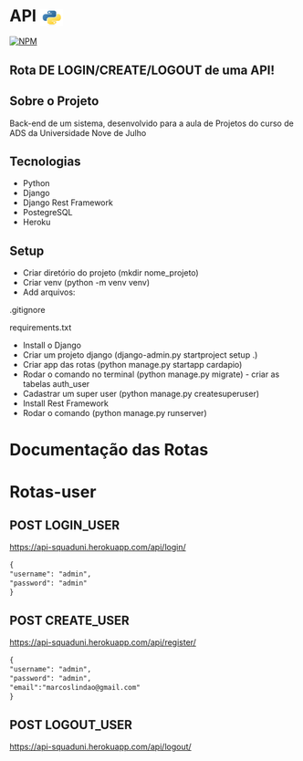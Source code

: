 # API <img align="center" alt="Marcos-Python" height="30" width="40" src="https://raw.githubusercontent.com/devicons/devicon/master/icons/python/python-original.svg">

[![NPM](https://img.shields.io/npm/l/react)](https://github.com/SquadUninove/API/blob/main/LICENSE) 

## Rota DE LOGIN/CREATE/LOGOUT de uma API!

## Sobre o Projeto

Back-end de um sistema, 
desenvolvido para a aula de Projetos do curso de ADS da Universidade Nove de Julho



## Tecnologias
- Python
- Django
- Django Rest Framework
- PostegreSQL
- Heroku




## Setup

- Criar diretório do projeto (mkdir nome_projeto)
- Criar venv (python -m venv venv)
- Add arquivos:

.gitignore

requirements.txt

- Install o Django
- Criar um projeto django (django-admin.py startproject setup .)
- Criar app das rotas (python manage.py startapp cardapio)
- Rodar o comando no terminal (python manage.py migrate) - criar as tabelas auth_user
- Cadastrar um super user (python manage.py createsuperuser)
- Install Rest Framework 
- Rodar o comando (python manage.py runserver)




# Documentação das Rotas

# Rotas-user
## POST LOGIN_USER
 https://api-squaduni.herokuapp.com/api/login/
 
    {
    "username": "admin",
    "password": "admin"
    }
    
## POST CREATE_USER
 https://api-squaduni.herokuapp.com/api/register/
 
    {
    "username": "admin",
    "password": "admin",
    "email":"marcoslindao@gmail.com"
    }
    
## POST LOGOUT_USER
 https://api-squaduni.herokuapp.com/api/logout/ 

